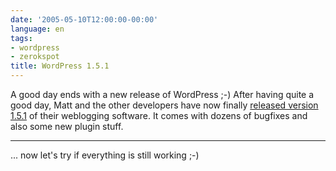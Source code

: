 ```yaml
---
date: '2005-05-10T12:00:00-00:00'
language: en
tags:
- wordpress
- zerokspot
title: WordPress 1.5.1
---
```



A good day ends with a new release of WordPress ;-) After having quite a good day, Matt and the other developers have now finally <a href="http://wordpress.org/development/2005/05/one-five-one/">released version 1.5.1</a> of their weblogging software. It comes with dozens of bugfixes and also some new plugin stuff.

-------------------------------



... now let's try if everything is still working ;-)